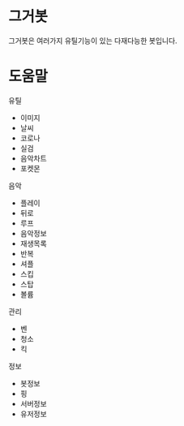 # 그거봇
그거봇은 여러가지 유틸기능이 있는 다재다능한 봇입니다.

# 도움말
유틸
- 이미지
- 날씨
- 코로나
- 실검
- 음악차트
- 포켓몬

음악
- 플레이
- 뒤로
- 루프
- 음악정보
- 재생목록
- 반복
- 셔플
- 스킵
- 스탑
- 볼륨

관리
- 벤
- 청소
- 킥

정보
- 봇정보
- 핑
- 서버정보
- 유저정보
